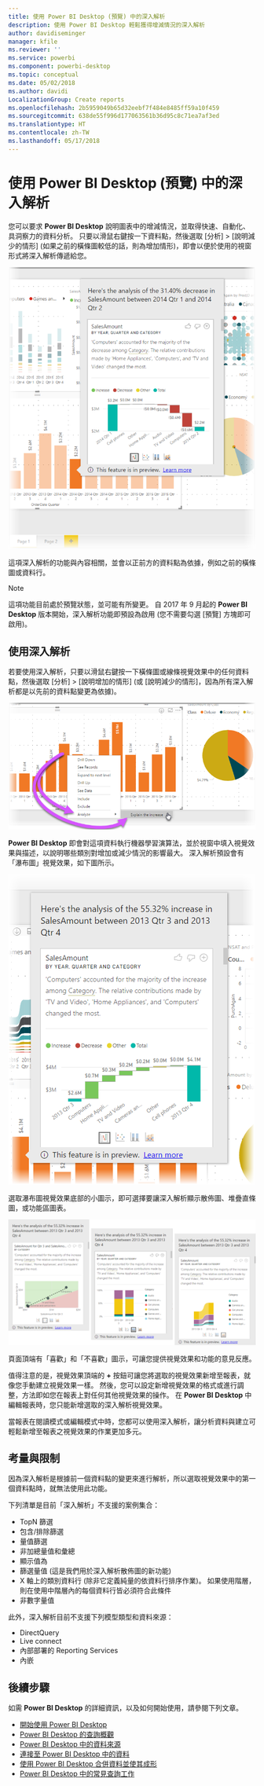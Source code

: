 ```yaml
---
title: 使用 Power BI Desktop (預覽) 中的深入解析
description: 使用 Power BI Desktop 輕鬆獲得增減情況的深入解析
author: davidiseminger
manager: kfile
ms.reviewer: ''
ms.service: powerbi
ms.component: powerbi-desktop
ms.topic: conceptual
ms.date: 05/02/2018
ms.author: davidi
LocalizationGroup: Create reports
ms.openlocfilehash: 2b5959049b65d32eebf7f484e8485ff59a10f459
ms.sourcegitcommit: 638de55f996d177063561b36d95c8c71ea7af3ed
ms.translationtype: HT
ms.contentlocale: zh-TW
ms.lasthandoff: 05/17/2018
---
```

# <a name="use-insights-in-power-bi-desktop-preview"></a>使用 Power BI Desktop (預覽) 中的深入解析
您可以要求 **Power BI Desktop** 說明圖表中的增減情況，並取得快速、自動化、具洞察力的資料分析。 只要以滑鼠右鍵按一下資料點，然後選取 [分析] > [說明減少的情形] (如果之前的橫條圖較低的話，則為增加情形)，即會以便於使用的視窗形式將深入解析傳遞給您。

![](media/desktop-insights/insights_01.png)

這項深入解析的功能與內容相關，並會以正前方的資料點為依據，例如之前的橫條圖或資料行。

> [!NOTE]
> 這項功能目前處於預覽狀態，並可能有所變更。 自 2017 年 9 月起的 **Power BI Desktop** 版本開始，深入解析功能即預設為啟用 (您不需要勾選 [預覽] 方塊即可啟用)。
> 
> 

## <a name="using-insights"></a>使用深入解析
若要使用深入解析，只要以滑鼠右鍵按一下橫條圖或線條視覺效果中的任何資料點，然後選取 [分析] > [說明增加的情形] (或 [說明減少的情形]，因為所有深入解析都是以先前的資料點變更為依據)。

![](media/desktop-insights/insights_02.png)

**Power BI Desktop** 即會對這項資料執行機器學習演算法，並於視窗中填入視覺效果與描述，以說明哪些類別對增加或減少情況的影響最大。 深入解析預設會有「瀑布圖」視覺效果，如下圖所示。

![](media/desktop-insights/insights_03.png)

選取瀑布圖視覺效果底部的小圖示，即可選擇要讓深入解析顯示散佈圖、堆疊直條圖，或功能區圖表。

![](media/desktop-insights/insights_04.png)

頁面頂端有「喜歡」和「不喜歡」圖示，可讓您提供視覺效果和功能的意見反應。

值得注意的是，視覺效果頂端的 **+** 按鈕可讓您將選取的視覺效果新增至報表，就像您手動建立視覺效果一樣。 然後，您可以設定新增視覺效果的格式或進行調整，方法即如您在報表上對任何其他視覺效果的操作。 在 **Power BI Desktop** 中編輯報表時，您只能新增選取的深入解析視覺效果。

當報表在閱讀模式或編輯模式中時，您都可以使用深入解析，讓分析資料與建立可輕鬆新增至報表之視覺效果的作業更加多元。

## <a name="considerations-and-limitations"></a>考量與限制
因為深入解析是根據前一個資料點的變更來進行解析，所以選取視覺效果中的第一個資料點時，就無法使用此功能。 

下列清單是目前「深入解析」不支援的案例集合：

* TopN 篩選
* 包含/排除篩選
* 量值篩選
* 非加總量值和彙總
* 顯示值為
* 篩選量值 (這是我們用於深入解析散佈圖的新功能)
* X 軸上的類別資料行 (除非它定義純量的依資料行排序作業)。 如果使用階層，則在使用中階層內的每個資料行皆必須符合此條件
* 非數字量值

此外，深入解析目前不支援下列模型類型和資料來源：

* DirectQuery
* Live connect
* 內部部署的 Reporting Services
* 內嵌

## <a name="next-steps"></a>後續步驟
如需 **Power BI Desktop** 的詳細資訊，以及如何開始使用，請參閱下列文章。

* [開始使用 Power BI Desktop](desktop-getting-started.md)
* [Power BI Desktop 的查詢概觀](desktop-query-overview.md)
* [Power BI Desktop 中的資料來源](desktop-data-sources.md)
* [連接至 Power BI Desktop 中的資料](desktop-connect-to-data.md)
* [使用 Power BI Desktop 合併資料並使其成形](desktop-shape-and-combine-data.md)
* [Power BI Desktop 中的常見查詢工作](desktop-common-query-tasks.md)   

